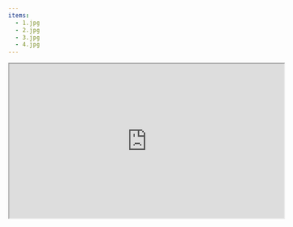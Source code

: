 ```yaml
---
items:
  - 1.jpg
  - 2.jpg
  - 3.jpg
  - 4.jpg
---
```


<iframe class="w-full aspect-video -mx-2" width="560" height="315" src="https://player.vimeo.com/video/683733529?app_id=122963&h=025a2fae94&referrer=https%3A%2F%2Fwww.campfire.to%2F" />

## Feel connected with your remote team

Team events, new hire onboardings, coffee chats, all on Campfire. No more awkward Zoom calls.

## Actually fun virtual socials

Campfire updates your team space with new games & activities weekly. You’ll never need to find another app or plan anything - ever!

## Your team's relaxed social space

Give your team the space to unwind and connect- separate from rigid Zoom calls.

### Fun & casual activities

We deliver fun and easy-to-play games & activities for teams of 2 to 20+, so you can just relax and connect.

### Organic interactions

80% of teams that use Campfire start having spontaneous social hangouts.

### Casual and friendly

Separate work chats from social & human interactions by giving your team a more relaxed space to share.

